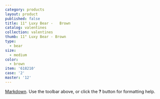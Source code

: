 ```yaml
---
category: products
layout: product
published: false
title: 11" Luxy Bear -   Brown
catalog: valentines
collection: valentines
thumb: 11" Luxy Bear - Brown
type:
  - bear
size:
  - medium
color:
  - brown
item: '618210'
case: '2'
master: '12'
---
```


[Markdown](http://daringfireball.net/projects/markdown/). Use the toolbar above, or click the **?** button for formatting help.
